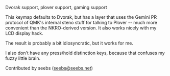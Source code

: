 Dvorak support, plover support, gaming support

This keymap defaults to Dvorak, but has a layer that uses
the Gemini PR protocol of QMK's internal steno stuff for talking
to Plover -- much more convenient than the NKRO-derived
version. It also works nicely with my LCD display hack.

The result is probably a bit idiosyncratic, but it works for me.

I also don't have any press/hold distinction keys, because that
confuses my fuzzy little brain.

Contributed by seebs (seebs@seebs.net)
